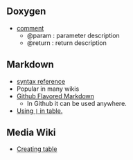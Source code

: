 ## Doxygen
* [comment](http://www.stack.nl/~dimitri/doxygen/docblocks.html)
  * @param : parameter description
  * @return : return description

## Markdown
* [syntax reference](http://daringfireball.net/projects/markdown/syntax)
* Popular in many wikis
* [Github Flavored Markdown](https://help.github.com/articles/github-flavored-markdown)
  * In Github it can be used anywhere.
* [Using `|` in table.](https://github.com/gitlabhq/gitlabhq/issues/1238)

## Media Wiki
* [Creating table](http://en.wikipedia.org/wiki/Help:Table)
